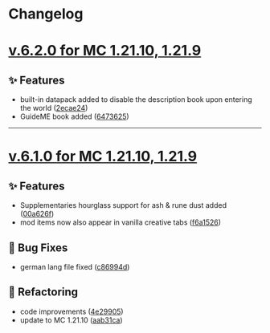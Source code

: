 # Changelog

# [v.6.2.0 for MC 1.21.10, 1.21.9](https://github.com/XxRexRaptorxX/RuneCraft/compare/v.6.2.0-dev1...v.6.2.0-dev3)

## ✨ Features

- built-in datapack added to disable the description book upon entering the world ([2ecae24](https://github.com/XxRexRaptorxX/RuneCraft/commit/2ecae2448ea30b2478c3ea716cff3ba0b15cfeff))
- GuideME book added ([6473625](https://github.com/XxRexRaptorxX/RuneCraft/commit/647362580d440f6fd9bf02e077a3452dc7fcf0ff))
---

# [v.6.1.0 for MC 1.21.10, 1.21.9](https://github.com/XxRexRaptorxX/RuneCraft/compare/v.6.1.0-dev1...v.6.1.0-dev8)

## ✨ Features

- Supplementaries hourglass support for ash & rune dust added ([00a626f](https://github.com/XxRexRaptorxX/RuneCraft/commit/00a626f193e85520596bce97c689116cb8145d84))
- mod items now also appear in vanilla creative tabs ([f6a1526](https://github.com/XxRexRaptorxX/RuneCraft/commit/f6a15262a7dec62f34f896ac4c8caecefdf9272d))

## 🔧 Bug Fixes

- german lang file fixed ([c86994d](https://github.com/XxRexRaptorxX/RuneCraft/commit/c86994df74ace5fc1d8036911351cd5c575c8c73))

## 🔨 Refactoring

- code improvements ([4e29905](https://github.com/XxRexRaptorxX/RuneCraft/commit/4e2990523b8c33bb7d17d710c663d6d42ae349ff))
- update to MC 1.21.10 ([aab31ca](https://github.com/XxRexRaptorxX/RuneCraft/commit/aab31cafd0ede08e4006fcc12d4b58556d883ec7))
